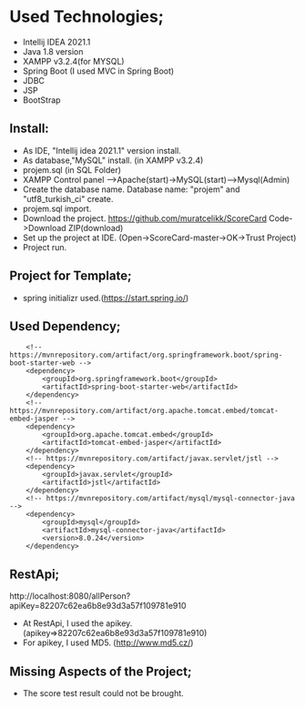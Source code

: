 # Used Technologies;
- Intellij IDEA 2021.1
- Java 1.8 version
- XAMPP v3.2.4(for MYSQL)
- Spring Boot (I used MVC in Spring Boot)
- JDBC
- JSP 
- BootStrap

## Install:
- As IDE, "Intellij idea 2021.1" version install.
- As database,"MySQL" install. (in XAMPP v3.2.4)
- projem.sql (in SQL Folder) 
- XAMPP Control panel -->Apache(start)->MySQL(start)-->Mysql(Admin)
- Create the database name. Database name: "projem" and "utf8_turkish_ci" create.
- projem.sql import.
- Download the project. https://github.com/muratcelikk/ScoreCard  Code->Download ZIP(download)
- Set up the project at IDE. (Open->ScoreCard-master->OK->Trust Project)
- Project run.

## Project for Template;
- spring initializr used.(https://start.spring.io/)

## Used Dependency;
		<!-- https://mvnrepository.com/artifact/org.springframework.boot/spring-boot-starter-web -->
		<dependency>
			<groupId>org.springframework.boot</groupId>
			<artifactId>spring-boot-starter-web</artifactId>
		</dependency>
		<!-- https://mvnrepository.com/artifact/org.apache.tomcat.embed/tomcat-embed-jasper -->
		<dependency>
			<groupId>org.apache.tomcat.embed</groupId>
			<artifactId>tomcat-embed-jasper</artifactId>
		</dependency>
		<!-- https://mvnrepository.com/artifact/javax.servlet/jstl -->
		<dependency>
			<groupId>javax.servlet</groupId>
			<artifactId>jstl</artifactId>
		</dependency>
		<!-- https://mvnrepository.com/artifact/mysql/mysql-connector-java -->
		<dependency>
			<groupId>mysql</groupId>
			<artifactId>mysql-connector-java</artifactId>
			<version>8.0.24</version>
		</dependency>

## RestApi;
http://localhost:8080/allPerson?apiKey=82207c62ea6b8e93d3a57f109781e910
- At RestApi, I used the apikey. (apikey=>82207c62ea6b8e93d3a57f109781e910)
- For apikey, I used MD5. (http://www.md5.cz/)

## Missing Aspects of the Project;
- The score test result could not be brought.

